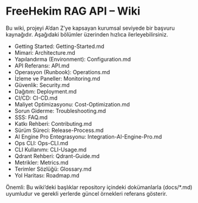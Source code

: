 # FreeHekim RAG API – Wiki

Bu wiki, projeyi A’dan Z’ye kapsayan kurumsal seviyede bir başvuru kaynağıdır. Aşağıdaki bölümler üzerinden hızlıca ilerleyebilirsiniz.

- Getting Started: Getting-Started.md
- Mimari: Architecture.md
- Yapılandırma (Environment): Configuration.md
- API Referansı: API.md
- Operasyon (Runbook): Operations.md
- İzleme ve Paneller: Monitoring.md
- Güvenlik: Security.md
- Dağıtım: Deployment.md
- CI/CD: CI-CD.md
- Maliyet Optimizasyonu: Cost-Optimization.md
- Sorun Giderme: Troubleshooting.md
- SSS: FAQ.md
- Katkı Rehberi: Contributing.md
- Sürüm Süreci: Release-Process.md
- AI Engine Pro Entegrasyonu: Integration-AI-Engine-Pro.md
- Ops CLI: Ops-CLI.md
- CLI Kullanımı: CLI-Usage.md
- Qdrant Rehberi: Qdrant-Guide.md
- Metrikler: Metrics.md
- Terimler Sözlüğü: Glossary.md
- Yol Haritası: Roadmap.md

Önemli: Bu wiki’deki başlıklar repository içindeki dokümanlarla (docs/*.md) uyumludur ve gerekli yerlerde güncel örnekleri referans gösterir.
